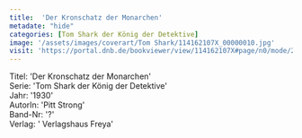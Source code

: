 ```yaml
---
title:  'Der Kronschatz der Monarchen'
metadate: "hide"
categories: [Tom Shark der König der Detektive]
image: '/assets/images/coverart/Tom Shark/114162107X_00000010.jpg'
visit: 'https://portal.dnb.de/bookviewer/view/114162107X#page/n0/mode/2up'
---
```

Titel: 'Der Kronschatz der Monarchen' <br>
Serie: 'Tom Shark der König der Detektive' <br>
Jahr: '1930' <br>
AutorIn: 'Pitt Strong' <br>
Band-Nr: '?' <br>
Verlag: ' Verlagshaus Freya'
